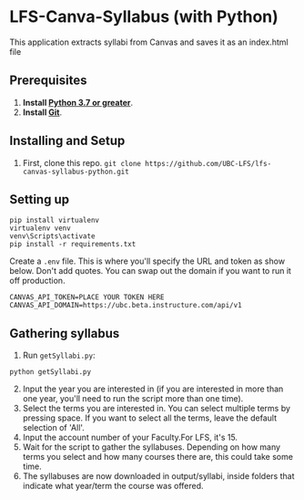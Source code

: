 # LFS-Canva-Syllabus (with Python)
This application extracts syllabi from Canvas and saves it as an index.html file

## Prerequisites
1. **Install [Python 3.7 or greater](https://www.python.org/downloads/)**.
2. **Install [Git](https://git-scm.com/downloads)**.

## Installing and Setup
1. First, clone this repo. `git clone https://github.com/UBC-LFS/lfs-canvas-syllabus-python.git`

## Setting up
```
pip install virtualenv
virtualenv venv
venv\Scripts\activate
pip install -r requirements.txt
```

Create a `.env` file. 
This is where you'll specify the URL and token as show below. Don't add quotes. You can swap out the domain if you want to run it off production. 

```
CANVAS_API_TOKEN=PLACE YOUR TOKEN HERE
CANVAS_API_DOMAIN=https://ubc.beta.instructure.com/api/v1
```


## Gathering syllabus
1. Run `getSyllabi.py`: 
```
python getSyllabi.py
```
2. Input the year you are interested in (if you are interested in more than one year, you'll need to run the script more than one time).
3. Select the terms you are interested in. You can select multiple terms by pressing space. If you want to select all the terms, leave the default selection of 'All'.
4. Input the account number of your Faculty.For LFS, it's 15.
5. Wait for the script to gather the syllabuses. Depending on how many terms you select and how many courses there are, this could take some time.
6. The syllabuses are now downloaded in output/syllabi, inside folders that indicate what year/term the course was offered.